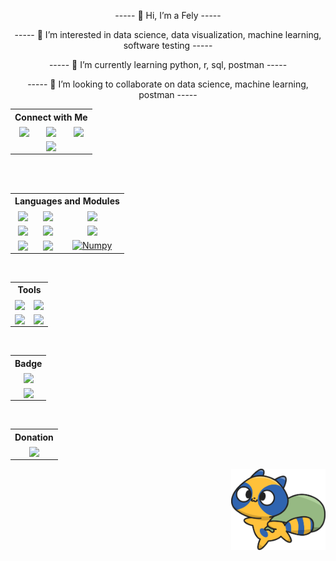 
<p align="center"> ----- 👋 Hi, I’m a Fely ----- </p>
<p align="center"> ----- 👀 I’m interested in data science, data visualization, machine learning, software testing ----- </p>
<p align="center"> ----- 🌱 I’m currently learning python, r, sql, postman ----- </p>
<p align="center"> ----- 💞️ I’m looking to collaborate on data science, machine learning, postman ----- </p>


<table align="center" width="100%">
  <tr>
    <th align="center" colspan="4"><a valign="middle">Connect with Me</a></th>
  <tr>
    <td align="center"><a href="https://twitter.com/isfanafely"</a><img valign="middle" src="https://img.shields.io/badge/Twitter-1DA1F2?style=for-the-badge&logo=twitter&logoColor=white"></td>
    <td align="center"><a href="https://linkedin.com/in/isfanafely"</a><img valign="middle" src="https://img.shields.io/badge/LinkedIn-0077B5?style=for-the-badge&logo=linkedin&logoColor=white" /></td>
    <td align="center"><a href="https://felyisfana1@gmail.com"</a><img valign="middle" src="https://img.shields.io/badge/Gmail-D14836?style=for-the-badge&logo=gmail&logoColor=white"/></td>
  </tr>
  <td align="center" colspan="4"><a href="https://www.fiverr.com/felyisfana"</a><img valign="middle"  src="https://img.shields.io/badge/Fiverr-brightgreen.svg?style=for-the-badge&logo=fiverr&logoColor=white"/></td> 
  </tr>
</table>

<br />
<br />

<table align="center" widht="100%">
  <tr>
    <th align="center" colspan="3">Languages and Modules</th>
  <tr>
    <td align="center"><a href="https://www.python.org/"</a><img valign="middle" src="https://img.shields.io/badge/python-3670A0?style=for-the-badge&logo=python&logoColor=white"/></td>
    <td align="center"><a href="https://www.r-project.org/"</a><img valign="middle" src="https://img.shields.io/badge/r-%23276DC3.svg?style=for-the-badge&logo=r&logoColor=white"/></td> 
    <td align="center"><a href="https://www.mysql.com/"</a><img valign="middle" src="https://img.shields.io/badge/mysql-%23576DC3.svg?style=for-the-badge&logo=mysql&logoColor=white"/></td>
  </tr>
  <tr>
    <td align="center"><a href="https://pandas.pydata.org/"</a><img valign="middle" src="https://img.shields.io/badge/pandas-7900D8.svg?style=for-the-badge&logo=pandas&logoColor=white"/></td>
    <td align="center"><a href="https://www.tensorflow.org/"</a><img valign="middle" src="https://img.shields.io/badge/TensorFlow-%23FF6F00.svg?style=for-the-badge&logo=TensorFlow&logoColor=white"/></td>
    <td align="center"><a href="https://keras.io/"</a><img valign="middle" src="https://img.shields.io/badge/Keras-%23D00000.svg?style=for-the-badge&logo=Keras&logoColor=white"/></td>
  </tr>
  <tr>
    <td align="center"><a href="https://scikit-learn.org/stable/"</a><img valign="middle" src="https://img.shields.io/badge/scikit--learn-%23F7931E.svg?style=for-the-badge&logo=scikit-learn&logoColor=white"/></td>
    <td align="center"><a href="https://www.selenium.dev/"</a><img valign="middle" src="https://img.shields.io/badge/Selenium-43B02A?style=for-the-badge&logo=Selenium&logoColor=white"/></td>
    <td align="center"><a href="https://numpy.org/"</a><img valign="middle" src="https://img.shields.io/badge/numpy-%23013243.svg?style=for-the-badge&logo=numpy&logoColor=white" title="Numpy"/></td>
  </tr>
</table>

<br />

<table align="center" width="100%">
  <tr>
    <th align="center" colspan="3"><a valign="middle">Tools</a></th>
  <tr>
    <td align="center"><a href="https://www.jetbrains.com/pycharm/"</a><img valign="middle" src="https://img.shields.io/badge/PyCharm-4B4B4B.svg?&style=for-the-badge&logo=PyCharm&logoColor=white"/></td>
     <td align="center" colspan="2"><a href="https://docs.conda.io/en/latest/"</a><img valign="middle" src="https://img.shields.io/badge/conda-342B029.svg?&style=for-the-badge&logo=anaconda&logoColor=white"/></td>
  </tr>
  <tr>
    <td align="center"><a href="https://www.rstudio.com/"</a><img valign="middle" src="https://img.shields.io/badge/RStudio-75AADB?style=for-the-badge&logo=RStudio&logoColor=white"/></td>
    <td align="center"> <a href="https://www.postman.com/"</a><img valign="middle" src="https://img.shields.io/badge/Postman-FF6C37?style=for-the-badge&logo=postman&logoColor=white"/></td>
  </tr>
  </tr>
</table>

<br />

<table align="center" border="0" cellspacing="0" cellpadding="0"/>
  <tr>
    <th align="center"><a valign="middle">Badge</a></th>
  <tr>
    <td align="center"><a href="https://www.postman.com/isfanafely"</a><img width=20% heigth=20% valign="middle" src="https://api.badgr.io/public/assertions/VPHMjkoITpGFMmaO6Wjejw/image"/></td>
  </tr>
  <tr>
    <td align="center"><a href="https://www.kotakode.com/users/16854/isfanafely"</a><img width=20% heigth=20% valign="middle" src="https://storage.googleapis.com/kotakode-prod-public/images/f3d63fce-4ea4-47e8-abdd-5746723d5cb1-Badge-1--1-.png"/></td>
  </tr>
  </tr>
</table>

<br />

<table align="center" width="100%">
  <tr>
    <th align="center" colspan="5"><a valign="middle">Donation</a></th>
  <tr>
    <td align="center"><a href="https://paypal.me/isfanafelyID"</a><img valign="middle" src="https://img.shields.io/badge/PayPal-00457C?style=for-the-badge&logo=paypal&logoColor=white" style="width:100%;"/></td>
  </tr>
  </tr>
</table>



[<img align="right" src="https://github.com/isfanafely/isfanafely/blob/main/aa.svg" width="30%" heigth="30%"/>][saweria]


[saweria]: https://saweria.co/isfanafely 
